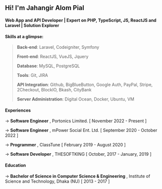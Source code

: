 ## Hi! I'm Jahangir Alom Pial

#### Web App and API Developer⁣ | Expert on PHP, TypeScript, JS, ReactJS and Laravel | Solution Explorer

#### Skills at a glimpse:

> **Back-end**: Laravel, Codeigniter, Symfony
> 
> **Front-end**: ReactJS, VueJS, Jquery
> 
> **Database**: MySQL, PostgreSQL
> 
> **Tools**: Git, JIRA 
> 
> **API Integration**: Github, BigBlueButton, Google Auth, PayPal, Stripe, 2Checkout, BlockIO, Bkash, CityBank
> 
> **Server Administration**:  Digital Ocean, Docker, Ubuntu, VM

#### Experiences

→ **Software Engineer** , Portonics Limited. [ November 2022 - Present ]

→ **Software Engineer** , mPower Social Ent. Ltd. [ September 2020 - October 2022 ]

→ **Programmer** , ClassTune [ February 2019 - August 2020 ]

→ **Software Developer** , THESOFTKING [ October, 2017 - January, 2019 ]


#### Education

→ **Bachelor of Science in Computer Science & Engineering** , Institute of Science and Technology, Dhaka (NU) [ 2013 - 2017 ]
